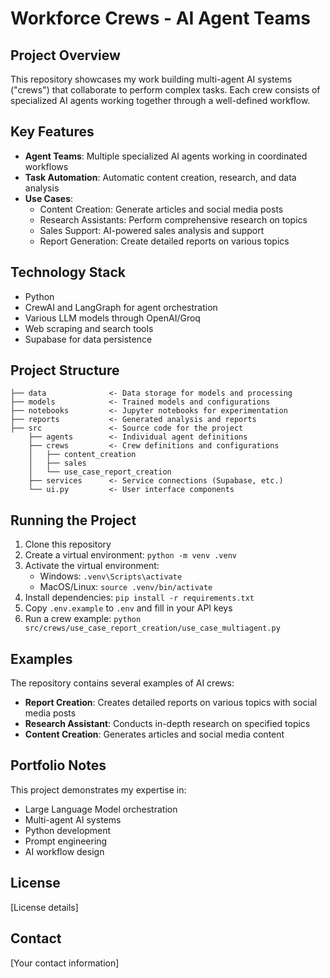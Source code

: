 # Workforce Crews - AI Agent Teams

## Project Overview
This repository showcases my work building multi-agent AI systems ("crews") that collaborate to perform complex tasks. Each crew consists of specialized AI agents working together through a well-defined workflow.

## Key Features
- **Agent Teams**: Multiple specialized AI agents working in coordinated workflows
- **Task Automation**: Automatic content creation, research, and data analysis
- **Use Cases**:
  - Content Creation: Generate articles and social media posts
  - Research Assistants: Perform comprehensive research on topics
  - Sales Support: AI-powered sales analysis and support
  - Report Generation: Create detailed reports on various topics

## Technology Stack
- Python
- CrewAI and LangGraph for agent orchestration
- Various LLM models through OpenAI/Groq
- Web scraping and search tools
- Supabase for data persistence

## Project Structure
```
├── data              <- Data storage for models and processing
├── models            <- Trained models and configurations
├── notebooks         <- Jupyter notebooks for experimentation
├── reports           <- Generated analysis and reports
├── src               <- Source code for the project
    ├── agents        <- Individual agent definitions
    ├── crews         <- Crew definitions and configurations
    │   ├── content_creation
    │   ├── sales
    │   └── use_case_report_creation
    ├── services      <- Service connections (Supabase, etc.)
    └── ui.py         <- User interface components
```

## Running the Project
1. Clone this repository
2. Create a virtual environment: `python -m venv .venv`
3. Activate the virtual environment:
   - Windows: `.venv\Scripts\activate`
   - MacOS/Linux: `source .venv/bin/activate`
4. Install dependencies: `pip install -r requirements.txt`
5. Copy `.env.example` to `.env` and fill in your API keys
6. Run a crew example: `python src/crews/use_case_report_creation/use_case_multiagent.py`

## Examples
The repository contains several examples of AI crews:
- **Report Creation**: Creates detailed reports on various topics with social media posts
- **Research Assistant**: Conducts in-depth research on specified topics
- **Content Creation**: Generates articles and social media content

## Portfolio Notes
This project demonstrates my expertise in:
- Large Language Model orchestration
- Multi-agent AI systems
- Python development
- Prompt engineering
- AI workflow design

## License
[License details]

## Contact
[Your contact information]
